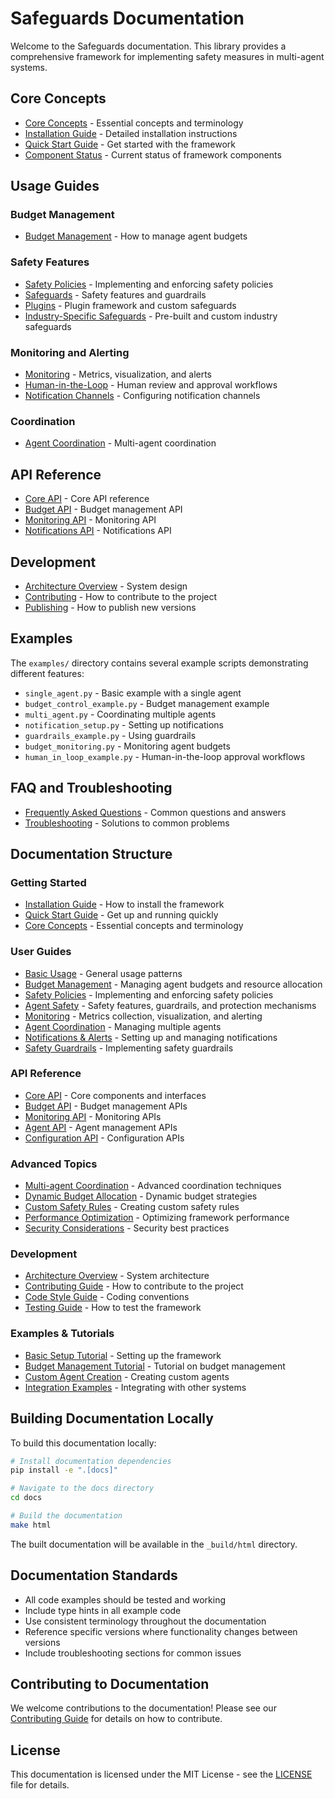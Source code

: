 # Safeguards Documentation

Welcome to the Safeguards documentation. This library provides a comprehensive framework for implementing safety measures in multi-agent systems.

## Core Concepts

- [Core Concepts](concepts.md) - Essential concepts and terminology
- [Installation Guide](installation.md) - Detailed installation instructions
- [Quick Start Guide](quickstart.md) - Get started with the framework
- [Component Status](../COMPONENT_STATUS.md) - Current status of framework components

## Usage Guides

### Budget Management
- [Budget Management](guides/budget_management.md) - How to manage agent budgets

### Safety Features
- [Safety Policies](guides/safety_policies.md) - Implementing and enforcing safety policies
- [Safeguards](guides/safeguards.md) - Safety features and guardrails
- [Plugins](guides/plugins.md) - Plugin framework and custom safeguards
- [Industry-Specific Safeguards](guides/plugins.md#industry-specific-safeguards) - Pre-built and custom industry safeguards

### Monitoring and Alerting
- [Monitoring](guides/monitoring.md) - Metrics, visualization, and alerts
- [Human-in-the-Loop](guides/human_in_loop.md) - Human review and approval workflows
- [Notification Channels](guides/human_in_loop.md#available-notification-channels) - Configuring notification channels

### Coordination
- [Agent Coordination](guides/agent_coordination.md) - Multi-agent coordination

## API Reference

- [Core API](api/core.md) - Core API reference
- [Budget API](api/budget.md) - Budget management API
- [Monitoring API](api/monitoring.md) - Monitoring API
- [Notifications API](api/notifications.md) - Notifications API

## Development

- [Architecture Overview](development/architecture.md) - System design
- [Contributing](../CONTRIBUTING.md) - How to contribute to the project
- [Publishing](../PUBLISHING.md) - How to publish new versions

## Examples

The `examples/` directory contains several example scripts demonstrating different features:

- `single_agent.py` - Basic example with a single agent
- `budget_control_example.py` - Budget management example
- `multi_agent.py` - Coordinating multiple agents
- `notification_setup.py` - Setting up notifications
- `guardrails_example.py` - Using guardrails
- `budget_monitoring.py` - Monitoring agent budgets
- `human_in_loop_example.py` - Human-in-the-loop approval workflows

## FAQ and Troubleshooting

- [Frequently Asked Questions](faq.md) - Common questions and answers
- [Troubleshooting](troubleshooting.md) - Solutions to common problems

## Documentation Structure

### Getting Started
- [Installation Guide](installation.md) - How to install the framework
- [Quick Start Guide](quickstart.md) - Get up and running quickly
- [Core Concepts](concepts.md) - Essential concepts and terminology

### User Guides
- [Basic Usage](usage/basic.md) - General usage patterns
- [Budget Management](guides/budget_management.md) - Managing agent budgets and resource allocation
- [Safety Policies](guides/safety_policies.md) - Implementing and enforcing safety policies
- [Agent Safety](guides/safeguards.md) - Safety features, guardrails, and protection mechanisms
- [Monitoring](guides/monitoring.md) - Metrics collection, visualization, and alerting
- [Agent Coordination](guides/agent_coordination.md) - Managing multiple agents
- [Notifications & Alerts](guides/notifications.md) - Setting up and managing notifications
- [Safety Guardrails](guides/guardrails.md) - Implementing safety guardrails

### API Reference
- [Core API](api/core.md) - Core components and interfaces
- [Budget API](api/budget.md) - Budget management APIs
- [Monitoring API](api/monitoring.md) - Monitoring APIs
- [Agent API](api/agent.md) - Agent management APIs
- [Configuration API](api/configuration.md) - Configuration APIs

### Advanced Topics
- [Multi-agent Coordination](advanced/multi_agent.md) - Advanced coordination techniques
- [Dynamic Budget Allocation](advanced/dynamic_budget.md) - Dynamic budget strategies
- [Custom Safety Rules](advanced/custom_rules.md) - Creating custom safety rules
- [Performance Optimization](advanced/performance.md) - Optimizing framework performance
- [Security Considerations](advanced/security.md) - Security best practices

### Development
- [Architecture Overview](development/architecture.md) - System architecture
- [Contributing Guide](../CONTRIBUTING.md) - How to contribute to the project
- [Code Style Guide](development/code_style.md) - Coding conventions
- [Testing Guide](development/testing.md) - How to test the framework

### Examples & Tutorials
- [Basic Setup Tutorial](tutorials/basic_setup.md) - Setting up the framework
- [Budget Management Tutorial](tutorials/budget_management.md) - Tutorial on budget management
- [Custom Agent Creation](tutorials/custom_agent.md) - Creating custom agents
- [Integration Examples](tutorials/integration.md) - Integrating with other systems

## Building Documentation Locally

To build this documentation locally:

```bash
# Install documentation dependencies
pip install -e ".[docs]"

# Navigate to the docs directory
cd docs

# Build the documentation
make html
```

The built documentation will be available in the `_build/html` directory.

## Documentation Standards

- All code examples should be tested and working
- Include type hints in all example code
- Use consistent terminology throughout the documentation
- Reference specific versions where functionality changes between versions
- Include troubleshooting sections for common issues

## Contributing to Documentation

We welcome contributions to the documentation! Please see our [Contributing Guide](../CONTRIBUTING.md) for details on how to contribute.

## License

This documentation is licensed under the MIT License - see the [LICENSE](../LICENSE) file for details.

